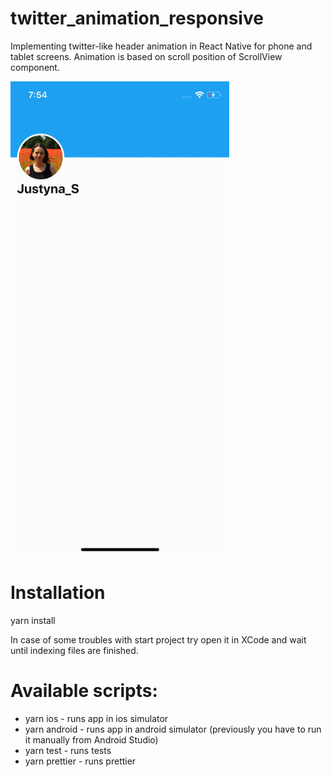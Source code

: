 # twitter_animation_responsive
Implementing twitter-like header animation in React Native for phone and tablet screens. Animation is based on scroll position of ScrollView component.

<img src="https://github.com/justynasowinska/twitter_animation_responsive/blob/master/appVideo.gif" width="350">

# Installation
yarn install

In case of some troubles with start project try open it in XCode and wait until indexing files are finished.

# Available scripts:
- yarn ios - runs app in ios simulator
- yarn android - runs app in android simulator (previously you have to run it manually from Android Studio)
- yarn test - runs tests
- yarn prettier - runs prettier




